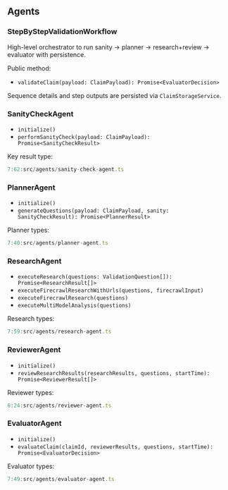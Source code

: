## Agents

### StepByStepValidationWorkflow
High-level orchestrator to run sanity → planner → research+review → evaluator with persistence.

Public method:
- `validateClaim(payload: ClaimPayload): Promise<EvaluatorDecision>`

Sequence details and step outputs are persisted via `ClaimStorageService`.

### SanityCheckAgent
- `initialize()`
- `performSanityCheck(payload: ClaimPayload): Promise<SanityCheckResult>`

Key result type:
```startLine:endLine:src/agents/sanity-check-agent.ts
7:62:src/agents/sanity-check-agent.ts
```

### PlannerAgent
- `initialize()`
- `generateQuestions(payload: ClaimPayload, sanity: SanityCheckResult): Promise<PlannerResult>`

Planner types:
```startLine:endLine:src/agents/planner-agent.ts
7:40:src/agents/planner-agent.ts
```

### ResearchAgent
- `executeResearch(questions: ValidationQuestion[]): Promise<ResearchResult[]>`
- `executeFirecrawlResearchWithUrls(questions, firecrawlInput)`
- `executeFirecrawlResearch(questions)`
- `executeMultiModelAnalysis(questions)`

Research types:
```startLine:endLine:src/agents/research-agent.ts
7:59:src/agents/research-agent.ts
```

### ReviewerAgent
- `initialize()`
- `reviewResearchResults(researchResults, questions, startTime): Promise<ReviewerResult[]>`

Reviewer types:
```startLine:endLine:src/agents/reviewer-agent.ts
6:24:src/agents/reviewer-agent.ts
```

### EvaluatorAgent
- `initialize()`
- `evaluateClaim(claimId, reviewerResults, questions, startTime): Promise<EvaluatorDecision>`

Evaluator types:
```startLine:endLine:src/agents/evaluator-agent.ts
7:49:src/agents/evaluator-agent.ts
```


